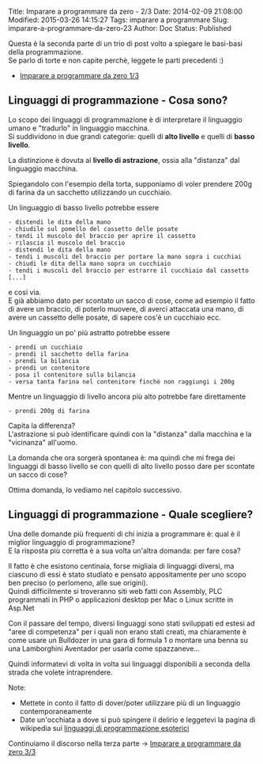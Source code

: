 Title: Imparare a programmare da zero - 2/3
Date: 2014-02-09 21:08:00
Modified: 2015-03-26 14:15:27
Tags: imparare a programmare
Slug: imparare-a-programmare-da-zero-23
Author: Doc
Status: Published

Questa è la seconda parte di un trio di post volto a spiegare le
basi-basi della programmazione.  
Se parlo di torte e non capite perchè, leggete le parti precedenti :)  

* [Imparare a programmare da zero
1/3]({filename}2014-02-09_imparare_a_programmare_da_zero_13.md)

Linguaggi di programmazione - Cosa sono?
----------------------------------------

Lo scopo dei linguaggi di programmazione è di interpretare il linguaggio
umano e "tradurlo" in linguaggio macchina.  
Si suddividono in due grandi categorie: quelli di **alto livello** e
quelli di **basso livello**.

La distinzione è dovuta al **livello di astrazione**, ossia alla
"distanza" dal linguaggio macchina.

Spiegandolo con l'esempio della torta, supponiamo di voler prendere 200g
di farina da un sacchetto utilizzando un cucchiaio.

Un linguaggio di basso livello potrebbe essere

    - distendi le dita della mano
    - chiudile sul pomello del cassetto delle posate
    - tendi il muscolo del braccio per aprire il cassetto
    - rilascia il muscolo del braccio
    - distendi le dita della mano
    - tendi i muscoli del braccio per portare la mano sopra i cucchiai
    - chiudi le dita della mano sopra un cucchiaio
    - tendi i muscoli del braccio per estrarre il cucchiaio dal cassetto
    [...]

e così via.  
E già abbiamo dato per scontato un sacco di cose, come ad esempio il
fatto di avere un braccio, di poterlo muovere, di averci attaccata una
mano, di avere un cassetto delle posate, di sapere cos'è un cucchiaio
ecc.

Un linguaggio un po' più astratto potrebbe essere

    - prendi un cucchiaio
    - prendi il sacchetto della farina
    - prendi la bilancia
    - prendi un contenitore
    - posa il contenitore sulla bilancia
    - versa tanta farina nel contenitore finchè non raggiungi i 200g

Mentre un linguaggio di livello ancora più alto potrebbe fare
direttamente

    - prendi 200g di farina

Capita la differenza?  
L'astrazione si può identificare quindi con la "distanza" dalla
macchina e la "vicinanza" all'uomo.

La domanda che ora sorgerà spontanea è: ma quindi che mi frega dei
linguaggi di basso livello se con quelli di alto livello posso dare per
scontate un sacco di cose?

Ottima domanda, lo vediamo nel capitolo successivo.

Linguaggi di programmazione - Quale scegliere?
----------------------------------------------

Una delle domande più frequenti di chi inizia a programmare è: qual è il
miglior linguaggio di programmazione?  
E la risposta più corretta è a sua volta un'altra domanda: per fare
cosa?

Il fatto è che esistono centinaia, forse migliaia di linguaggi diversi,
ma ciascuno di essi è stato studiato e pensato appositamente per uno
scopo ben preciso (o perlomeno, alle sue origini).  
Quindi difficilmente si troveranno siti web fatti con Assembly, PLC
programmati in PHP o applicazioni desktop per Mac o Linux scritte in
Asp.Net

Con il passare del tempo, diversi linguaggi sono stati sviluppati ed
estesi ad "aree di competenza" per i quali non erano stati creati, ma
chiaramente è come usare un Bulldozer in una gara di formula 1 o montare
una benna su una Lamborghini Aventador per usarla come spazzaneve...

Quindi informatevi di volta in volta sui linguaggi disponibili a seconda
della strada che volete intraprendere.

Note:  

* Mettete in conto il fatto di dover/poter utilizzare più di un
linguaggio contemporaneamente  
* Date un'occhiata a dove si può spingere il delirio e leggetevi la
pagina di wikipedia sui [linguaggi di programmazione
esoterici](http://it.wikipedia.org/wiki/Linguaggio_di_programmazione_esoterico)

Continuiamo il discorso nella terza parte -> [Imparare a programmare da
zero 3/3]({filename}2014-02-09_imparare_a_programmare_da_zero_33.md)
